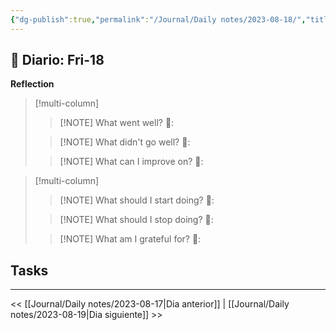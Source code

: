 ```yaml
---
{"dg-publish":true,"permalink":"/Journal/Daily notes/2023-08-18/","title":"2023-08-18","tags":["NoteType/Daily"],"created":"2023-08-18T07:15:11.514-05:00","updated":"2023-09-09T18:22:40.529-05:00"}
---
```



## 📅 Diario: Fri-18


**Reflection**

> [!multi-column]
> 
> > [!NOTE] What went well?
> > 💭: 
> 
> > [!NOTE] What didn't go well?
> > 💭:
> 
> > [!NOTE] What can I improve on?
> > 💭:
> 

> [!multi-column]
> 
> > [!NOTE] What should I start doing?
> > 💭:
> 
> > [!NOTE] What should I stop doing?
> > 💭:
> 
> > [!NOTE] What am I grateful for?
> > 💭:
> 

## Tasks

- - - 

<< [[Journal/Daily notes/2023-08-17\|Dia anterior]] | [[Journal/Daily notes/2023-08-19\|Dia siguiente]] >>
